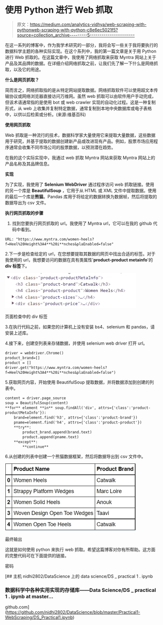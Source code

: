 # 使用 Python 进行 Web 抓取

> 原文：<https://medium.com/analytics-vidhya/web-scraping-with-pythonweb-scraping-with-python-c8e6ec5021f5?source=collection_archive---------5----------------------->

在这一系列的博客中，作为我学术研究的一部分，我将会写一些关于我将要执行的数据科学主题的各种实际实现。在这个系列中，我的第一篇文章是关于用 Python 进行 Web 抓取的。在这篇文章中，我使用了网络抓取来获取 Myntra 网站上关于产品及其品牌的数据。在详细介绍网络抓取之前，让我们先了解一下什么是网络抓取，以及它的用途。

**什么是网页抓取？**

简而言之，网络抓取指的是从特定网站提取数据。网络抓取软件可以使用超文本传输协议或网络浏览器直接访问万维网。虽然 web 抓取可以由软件用户手动完成，但该术语通常指的是使用 bot 或 web crawler 实现的自动化过程。这是一种复制形式，从 web 上收集并复制特定数据，通常复制到本地中央数据库或电子表格中，以供以后检索或分析。(来源:维基百科)

**使用网页抓取**

Web 抓取是一种流行的技术，数据科学家大量使用它来提取大量数据，这些数据用于研究，并基于提取的数据创建新产品或改进现有产品。例如，股票市场应用程序通常会收集不同市场公司的股票数据，以预测潜在趋势。

在我的这个实际实现中，我通过 web 抓取 Myntra 网站来获取 Myntra 网站上的产品名称及其品牌信息。

**实现**

为了实现，我使用了 **Selenium WebDriver** 通过程序访问 web 抓取链接。使用的另一个库是 **BeautifulSoup** ，它用于从 HTML 或 XML 文件中提取数据。使用的最后一个库是**熊猫**。Pandas 库用于将给定的数据转换为数据帧，然后将提取的数据导出为 csv 文件。

**执行网页抓取的步骤**

1.  找到您要执行网页抓取的 url。我使用了 Myntra url，它可以在我的 github 代码中看到。

```
URL: "https://www.myntra.com/women-heels?f=Heel%20Height%3A4**%20i**nches&plaEnabled=false"
```

2.下一步是检查给定的 url，在您想要提取其数据的网页中找出合适的标签。对于我使用的 url，我想要访问的数据在具有类属性'**product-product metainfo**'的 **div 标签**下。

![](img/8cdcad02c39c577098587734d71e9f22.png)

页面检查中的 div 标签

3.在执行代码之前，如果您的计算机上没有安装 bs4、selenium 和 pandas，请安装上述库。

4.接下来，创建空列表来存储数据，并使用 selenium web driver 打开 url。

```
driver = webdriver.Chrome()
product_brand=[]
product = []
driver.get("https://www.myntra.com/women-heels?f=Heel%20Height%3A4**%20i**nches&plaEnabled=false")
```

5.获取网页内容，开始使用 BeautifulSoup 提取数据，并将数据添加到创建的列表中。

```
content = driver.page_source
soup = BeautifulSoup(content)
**for** element **in** soup.findAll('div', attrs={'class':'product-productMetaInfo'}):
    brand=element.find('h3', attrs={'class':'product-brand'})
    pname=element.find('h4', attrs={'class':'product-product'})
    **try**:
        product_brand.append(brand.text)
        product.append(pname.text)
    **except**:
        **continue**
```

6.从创建的列表中创建一个熊猫数据框架，然后将数据导出到 csv 文件中。

![](img/f6c385ee07f3d2aa6eefeec6ce842b0b.png)

最终输出

这就是如何使用 python 来执行 web 抓取。希望这篇博客对你有所帮助。这方面的完整代码可在下面提供的链接。

密码

[](https://github.com/nidhi2802/DataScience/blob/master/Practical1-WebScraping/DS_Practical1.ipynb) [## 主机 nidhi2802/DataScience 上的 data science/DS _ practical 1 . ipynb

### 数据科学中各种实用实现的存储库——Data Science/DS _ practical 1 . ipynb at master…

github.com](https://github.com/nidhi2802/DataScience/blob/master/Practical1-WebScraping/DS_Practical1.ipynb)